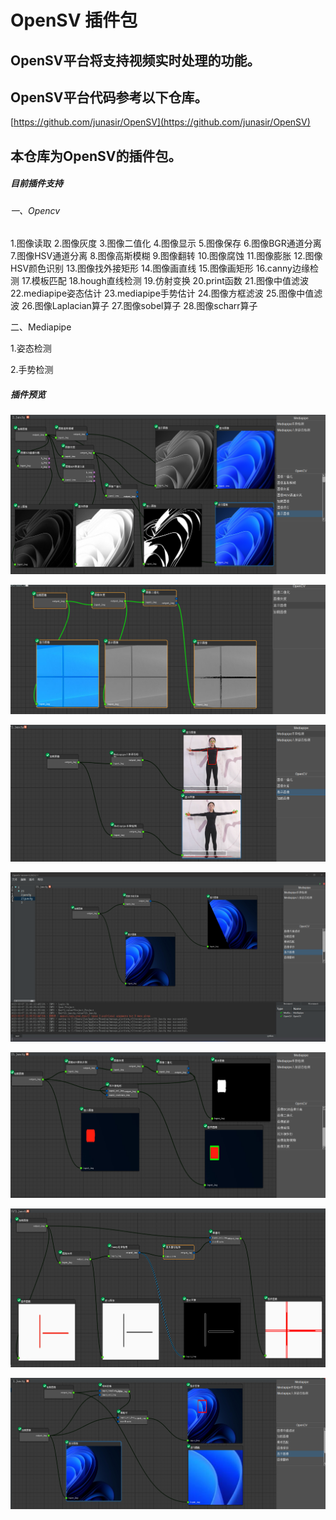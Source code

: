 # OpenSV 插件包
## OpenSV平台将支持视频实时处理的功能。
## OpenSV平台代码参考以下仓库。

[https://github.com/junasir/OpenSV](https://github.com/junasir/OpenSV)

## 本仓库为OpenSV的插件包。

##### 目前插件支持
###### 一、Opencv
1.图像读取
2.图像灰度
3.图像二值化
4.图像显示
5.图像保存
6.图像BGR通道分离
7.图像HSV通道分离
8.图像高斯模糊
9.图像翻转
10.图像腐蚀
11.图像膨胀
12.图像HSV颜色识别
13.图像找外接矩形
14.图像画直线
15.图像画矩形
16.canny边缘检测
17.模板匹配
18.hough直线检测
19.仿射变换
20.print函数
21.图像中值滤波
22.mediapipe姿态估计
23.mediapipe手势估计
24.图像方框滤波
25.图像中值滤波
26.图像Laplacian算子
27.图像sobel算子
28.图像scharr算子


二、Mediapipe

1.姿态检测

2.手势检测



##### 插件预览
![image](images/202302282155.png)

![image](images/Xm-SYlUGG1JhoVZeV4MQGTgTzFhneWH3-P8TFr_NFJI.png)

![image](images/AxWrwTsVA6I5D6umrjEh47HMEZ3M1ZDYmbt64c1xhOA.png)

![image](images/4ef890c966513e9ef6a52affed309df.png)

![image](images/Db0B2TxyS0G22WaZ79cc7bWnZs7OdRe9Oe1oqn_cyQE.png)

![image](images/20230306205035.png)

![image](images/20230306205031.png)